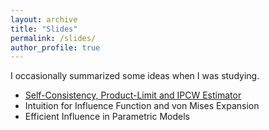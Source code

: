 ```yaml
---
layout: archive
title: "Slides"
permalink: /slides/
author_profile: true
---
```


I occasionally summarized some ideas when I was studying. 

* <a href="../files/On_the_Solutions_to_Efron_Self_Consistency_Equation.pdf" target="_blank"> Self-Consistency, Product-Limit and IPCW Estimator </a>
* Intuition for Influence Function and von Mises Expansion
* Efficient Influence in Parametric Models
